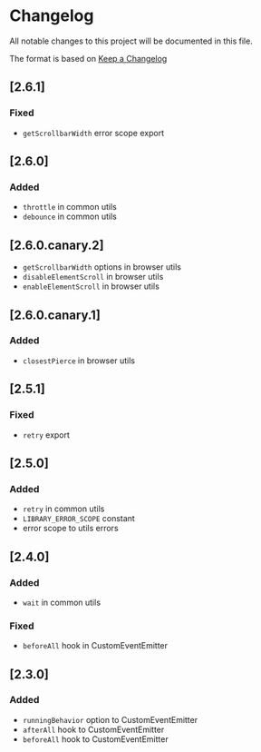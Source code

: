 # Changelog

All notable changes to this project will be documented in this file.

The format is based on [Keep a Changelog](https://keepachangelog.com/en/1.1.0/)

## [2.6.1]

### Fixed

- `getScrollbarWidth` error scope export

## [2.6.0]

### Added

- `throttle` in common utils
- `debounce` in common utils

## [2.6.0.canary.2]

- `getScrollbarWidth` options in browser utils
- `disableElementScroll` in browser utils
- `enableElementScroll` in browser utils

## [2.6.0.canary.1]

### Added

- `closestPierce` in browser utils

## [2.5.1]

### Fixed

- `retry` export

## [2.5.0]

### Added

- `retry` in common utils
- `LIBRARY_ERROR_SCOPE` constant
- error scope to utils errors

## [2.4.0]

### Added

- `wait` in common utils

### Fixed

- `beforeAll` hook in CustomEventEmitter

## [2.3.0]

### Added

- `runningBehavior` option to CustomEventEmitter
- `afterAll` hook to CustomEventEmitter
- `beforeAll` hook to CustomEventEmitter
